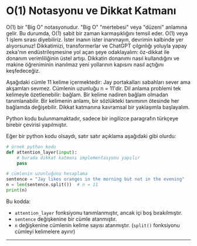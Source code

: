 # O(1) Notasyonu ve Dikkat Katmanı

O(1) bir "Big O" notasyonudur. "Big O" "mertebesi" veya "düzeni" anlamına gelir. Bu durumda, O(1) sabit bir zaman karmaşıklığını temsil eder. O(1) veya 1 işlem sırası diyebiliriz. İster inanın ister inanmayın, devrimin kalbinde yer alıyorsunuz! 
Dikkatimizi, transformerlar ve ChatGPT çılgınlığı yoluyla yapay zeka'nın endüstrileşmesine yol açan şeye odaklayalım: 
öz-dikkat ile donanım verimliliğinin üstel artışı. Dikkatin donanımı nasıl kullandığını ve makine öğreniminin inanılmaz yeni yollarının kapısını nasıl açtığını keşfedeceğiz.

Aşağıdaki cümle 11 kelime içermektedir: Jay portakalları sabahları sever ama akşamları sevmez. 
Cümlenin uzunluğu n = 11'dir. 
Dil anlama problemi tek kelimeyle özetlenebilir: bağlam. 
Bir kelime nadiren bağlam olmadan tanımlanabilir. 
Bir kelimenin anlamı, bir sözlükteki tanımının ötesinde her bağlamda değişebilir. 
Dikkat katmanına kavramsal bir yaklaşımla başlayalım.

Python kodu bulunmamaktadır, sadece bir ingilizce paragrafın türkçeye birebir çevirisi yapılmıştır. 

Eğer bir python kodu olsaydı, satır satır açıklama aşağıdaki gibi olurdu:
```python
# örnek python kodu
def attention_layer(input):
    # burada dikkat katmanı implementasyonu yapılır
    pass

# cümlenin uzunluğunu hesaplama
sentence = "Jay likes oranges in the morning but not in the evening"
n = len(sentence.split())  # n = 11
print(n)
```
Bu kodda:
- `attention_layer` fonksiyonu tanımlanmıştır, ancak içi boş bırakılmıştır.
- `sentence` değişkenine bir cümle atanmıştır.
- `n` değişkenine cümlenin kelime sayısı atanmıştır. (`split()` fonksiyonu cümleyi kelimelere ayırır)

---


